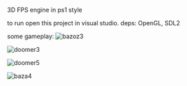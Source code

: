 3D FPS engine in ps1 style

to run open this project in visual studio. deps: OpenGL, SDL2

some gameplay:
![bazoz3](https://github.com/user-attachments/assets/c360d265-57a8-4b59-9ad0-6783d82bb9f9)

![doomer3](https://github.com/user-attachments/assets/60c47b31-3d35-4311-9073-4afbc769e41d)

![doomer5](https://github.com/user-attachments/assets/2ac72f5e-2ec4-4c93-9a49-890243c0d12d)

![baza4](https://github.com/user-attachments/assets/27fa7712-011c-48c1-a01a-94f2bdf064b6)
